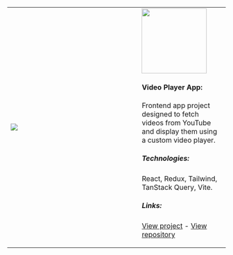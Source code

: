 <table>
<tr>
<td width="60%">
<img src="https://github.com/JuantonLab/JuantonCodex/assets/1317580/acaae009-1760-4000-968b-322bd99c5f55" />

</td>
<td width="40%" valign="top">
  <img src="https://juantonlab.github.io/video-player-redux/assets/logo-w6hePKGP.png" width="150" />
  <h4>Video Player App:</h4>
  <p>Frontend app project designed to fetch videos from YouTube and display them using a custom video player.</p>
  <h5>Technologies:</h5>
  <p>React, Redux, Tailwind, TanStack Query, Vite.</p>
  <h5>Links:</h5>
  <p><a href="https://juantonlab.github.io/video-player-redux/" target="_blank">View project</a> - <a href="https://github.com/JuantonLab/video-player-redux" target="_blank">View repository</a></p>
</td>
</tr>
</table>
